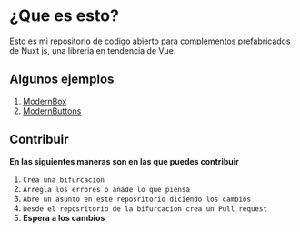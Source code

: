 # ¿Que es esto?

Esto es mi repositorio de codigo abierto para complementos prefabricados de Nuxt js, una libreria en tendencia de Vue.

## Algunos ejemplos
1. [ModernBox](https://github.com/DrxcoDev/MyNuxtJS/tree/main/Complements/loadingdropbox)
2. [ModernButtons](https://github.com/DrxcoDev/MyNuxtJS/tree/main/Complements/ModernButtons)

## Contribuir

**En las siguientes maneras son en las que puedes contribuir**

1. `Crea una bifurcacion`
2. `Arregla los errores o añade lo que piensa`
3. `Abre un asunto en este reposritorio diciendo los cambios`
4. `Desde el reposritorio de la bifurcacion crea un Pull request`
5. **Espera a los cambios**
